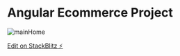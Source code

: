 # Angular Ecommerce Project

![mainHome](https://user-images.githubusercontent.com/41279178/102740234-240b0700-4371-11eb-92f4-d312efc3d188.png)

[Edit on StackBlitz ⚡️](https://stackblitz.com/edit/angular-v1yyfh)
